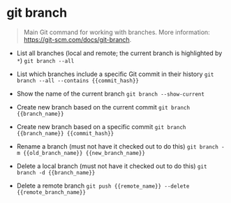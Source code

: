 # git branch
> Main Git command for working with branches.
> More information: <https://git-scm.com/docs/git-branch>.

- List all branches (local and remote; the current branch is highlighted by `*`)
`git branch --all`

- List which branches include a specific Git commit in their history
`git branch --all --contains {{commit_hash}}`

- Show the name of the current branch
`git branch --show-current`

- Create new branch based on the current commit
`git branch {{branch_name}}`

- Create new branch based on a specific commit
`git branch {{branch_name}} {{commit_hash}}`

- Rename a branch (must not have it checked out to do this)
`git branch -m {{old_branch_name}} {{new_branch_name}}`

- Delete a local branch (must not have it checked out to do this)
`git branch -d {{branch_name}}`

- Delete a remote branch
`git push {{remote_name}} --delete {{remote_branch_name}}`
